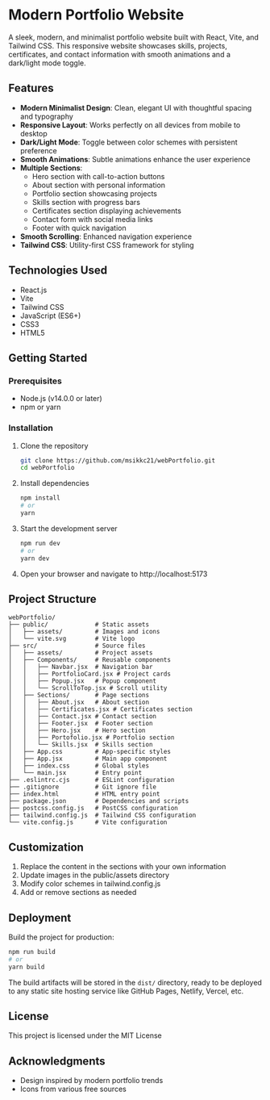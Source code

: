 # Modern Portfolio Website

A sleek, modern, and minimalist portfolio website built with React, Vite, and Tailwind CSS. This responsive website showcases skills, projects, certificates, and contact information with smooth animations and a dark/light mode toggle.

## Features

- **Modern Minimalist Design**: Clean, elegant UI with thoughtful spacing and typography
- **Responsive Layout**: Works perfectly on all devices from mobile to desktop
- **Dark/Light Mode**: Toggle between color schemes with persistent preference
- **Smooth Animations**: Subtle animations enhance the user experience
- **Multiple Sections**:
  - Hero section with call-to-action buttons
  - About section with personal information
  - Portfolio section showcasing projects
  - Skills section with progress bars
  - Certificates section displaying achievements
  - Contact form with social media links
  - Footer with quick navigation
- **Smooth Scrolling**: Enhanced navigation experience
- **Tailwind CSS**: Utility-first CSS framework for styling

## Technologies Used

- React.js
- Vite
- Tailwind CSS
- JavaScript (ES6+)
- CSS3
- HTML5

## Getting Started

### Prerequisites

- Node.js (v14.0.0 or later)
- npm or yarn

### Installation

1. Clone the repository
   ```bash
   git clone https://github.com/msikkc21/webPortfolio.git
   cd webPortfolio
   ```

2. Install dependencies
   ```bash
   npm install
   # or
   yarn
   ```

3. Start the development server
   ```bash
   npm run dev
   # or
   yarn dev
   ```

4. Open your browser and navigate to http://localhost:5173

## Project Structure

```
webPortfolio/
├── public/             # Static assets
│   ├── assets/         # Images and icons
│   └── vite.svg        # Vite logo
├── src/                # Source files
│   ├── assets/         # Project assets
│   ├── Components/     # Reusable components
│   │   ├── Navbar.jsx  # Navigation bar
│   │   ├── PortfolioCard.jsx # Project cards
│   │   ├── Popup.jsx   # Popup component
│   │   └── ScrollToTop.jsx # Scroll utility
│   ├── Sections/       # Page sections
│   │   ├── About.jsx   # About section
│   │   ├── Certificates.jsx # Certificates section
│   │   ├── Contact.jsx # Contact section
│   │   ├── Footer.jsx  # Footer section
│   │   ├── Hero.jsx    # Hero section
│   │   ├── Portofolio.jsx # Portfolio section
│   │   └── Skills.jsx  # Skills section
│   ├── App.css         # App-specific styles
│   ├── App.jsx         # Main app component
│   ├── index.css       # Global styles
│   └── main.jsx        # Entry point
├── .eslintrc.cjs       # ESLint configuration
├── .gitignore          # Git ignore file
├── index.html          # HTML entry point
├── package.json        # Dependencies and scripts
├── postcss.config.js   # PostCSS configuration
├── tailwind.config.js  # Tailwind CSS configuration
└── vite.config.js      # Vite configuration
```

## Customization

1. Replace the content in the sections with your own information
2. Update images in the public/assets directory
3. Modify color schemes in tailwind.config.js
4. Add or remove sections as needed

## Deployment

Build the project for production:

```bash
npm run build
# or
yarn build
```

The build artifacts will be stored in the `dist/` directory, ready to be deployed to any static site hosting service like GitHub Pages, Netlify, Vercel, etc.

## License

This project is licensed under the MIT License

## Acknowledgments

- Design inspired by modern portfolio trends
- Icons from various free sources
